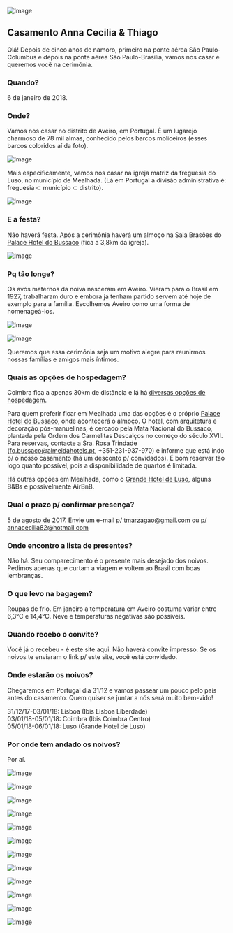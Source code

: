 ![Image](http://i.imgur.com/mNJ2wxf.jpg)

## Casamento Anna Cecilia & Thiago

Olá! Depois de cinco anos de namoro, primeiro na ponte aérea São Paulo-Columbus e depois na ponte aérea São Paulo-Brasília, vamos nos casar e queremos você na cerimônia.

### Quando?

6 de janeiro de 2018.

### Onde?

Vamos nos casar no distrito de Aveiro, em Portugal. É um lugarejo charmoso de 78 mil almas, conhecido pelos barcos moliceiros (esses barcos coloridos aí da foto).

![Image](https://upload.wikimedia.org/wikipedia/commons/thumb/0/0c/Aveiro_-_Portugal_%2816885263852%29.jpg/1200px-Aveiro_-_Portugal_%2816885263852%29.jpg)

Mais especificamente, vamos nos casar na igreja matriz da freguesia do Luso, no município de Mealhada. (Lá em Portugal a divisão administrativa é: freguesia ⊂ município ⊂ distrito).

![Image](http://static.panoramio.com/photos/large/130193712.jpg)

### E a festa?

Não haverá festa. Após a cerimônia haverá um almoço na Sala Brasões do [Palace Hotel do Bussaco](http://www.almeidahotels.pt/pt/hotel-coimbra-portugal) (fica a 3,8km da igreja).

![Image](https://upload.wikimedia.org/wikipedia/commons/thumb/3/30/Palace_Hotel_do_Bussaco.JPG/1200px-Palace_Hotel_do_Bussaco.JPG)

### Pq tão longe?

Os avós maternos da noiva nasceram em Aveiro. Vieram para o Brasil em 1927, trabalharam duro e embora já tenham partido servem até hoje de exemplo para a família. Escolhemos Aveiro como uma forma de homenageá-los.

![Image](http://i.imgur.com/JF5rfDl.png)

![Image](http://i.imgur.com/1buw9Lh.png)

Queremos que essa cerimônia seja um motivo alegre para reunirmos nossas famílias e amigos mais íntimos.

### Quais as opções de hospedagem?

Coimbra fica a apenas 30km de distância e lá há [diversas opções de hospedagem](https://www.tripadvisor.com/Hotels-g189143-Coimbra_Coimbra_District_Central_Portugal-Hotels.html).

Para quem preferir ficar em Mealhada uma das opções é o próprio [Palace Hotel do Bussaco](http://www.almeidahotels.pt/pt/hotel-coimbra-portugal), onde acontecerá o almoço. O hotel, com arquitetura e decoração pós-manuelinas, é cercado pela Mata Nacional do Bussaco, plantada pela Ordem dos Carmelitas Descalços no começo do século XVII. Para reservas, contacte a Sra. Rosa Trindade (fo.bussaco@almeidahotels.pt, +351-231-937-970) e informe que está indo p/ o nosso casamento (há um desconto p/ convidados). É bom reservar tão logo quanto possível, pois a disponibilidade de quartos é limitada.

Há outras opções em Mealhada, como o [Grande Hotel de Luso](http://www.hoteluso.com/), alguns B&Bs e possivelmente AirBnB.

### Qual o prazo p/ confirmar presença?

5 de agosto de 2017. Envie um e-mail p/ tmarzagao@gmail.com ou p/ annacecilia82@hotmail.com

### Onde encontro a lista de presentes?

Não há. Seu comparecimento é o presente mais desejado dos noivos. Pedimos apenas que curtam a viagem e voltem ao Brasil com boas lembranças.

### O que levo na bagagem?

Roupas de frio. Em janeiro a temperatura em Aveiro costuma variar entre 6,3°C e 14,4°C. Neve e temperaturas negativas são possíveis.

### Quando recebo o convite?

Você já o recebeu - é este site aqui. Não haverá convite impresso. Se os noivos te enviaram o link p/ este site, você está convidado.

### Onde estarão os noivos?

Chegaremos em Portugal dia 31/12 e vamos passear um pouco pelo país antes do casamento. Quem quiser se juntar a nós será muito bem-vido!

31/12/17-03/01/18: Lisboa (Ibis Lisboa Liberdade) <br>
03/01/18-05/01/18: Coimbra (Ibis Coimbra Centro) <br>
05/01/18-06/01/18: Luso (Grande Hotel de Luso) <br>

### Por onde tem andado os noivos?

Por aí.

![Image](http://i.imgur.com/yHdGJmi.jpg)

![Image](http://i.imgur.com/O2Qc9EF.jpg)

![Image](http://i.imgur.com/9GnfLdI.jpg)

![Image](http://i.imgur.com/pJEFlNC.jpg)

![Image](http://i.imgur.com/YfajyDs.jpg)

![Image](http://i.imgur.com/jXXBGGo.jpg)

![Image](http://i.imgur.com/PRalWiR.jpg)

![Image](http://i.imgur.com/e62V0et.jpg)

![Image](http://i.imgur.com/nxUT6RS.jpg)

![Image](http://i.imgur.com/LS4Yp5k.jpg)

![Image](http://i.imgur.com/n9BSa3I.jpg)

![Image](http://i.imgur.com/FQ8ty0o.jpg)
